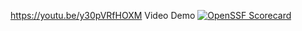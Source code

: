 
https://youtu.be/y30pVRfHOXM
Video Demo
[![OpenSSF Scorecard](https://api.scorecard.dev/projects/github.com/{noleysc}/{Cooking-Star}/badge)](https://scorecard.dev/viewer/?uri=github.com/{noleysc}/{Cooking-Star})
